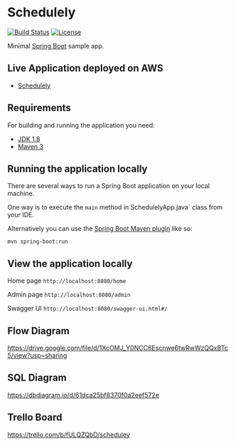 # Schedulely

[![Build Status](https://travis-ci.org/codecentric/springboot-sample-app.svg?branch=master)](https://travis-ci.org/codecentric/springboot-sample-app)
[![License](http://img.shields.io/:license-apache-blue.svg)](http://www.apache.org/licenses/LICENSE-2.0.html)

Minimal [Spring Boot](http://projects.spring.io/spring-boot/) sample app.

## Live Application deployed on AWS
- [Schedulely](http://schedulely.us-east-2.elasticbeanstalk.com/home)

## Requirements

For building and running the application you need:

- [JDK 1.8](http://www.oracle.com/technetwork/java/javase/downloads/jdk8-downloads-2133151.html)
- [Maven 3](https://maven.apache.org)

## Running the application locally

There are several ways to run a Spring Boot application on your local machine. 

One way is to execute the `main` method in SchedulelyApp.java` class from your IDE.

Alternatively you can use the [Spring Boot Maven plugin](https://docs.spring.io/spring-boot/docs/current/reference/html/build-tool-plugins-maven-plugin.html) like so:

```shell
mvn spring-boot:run
```

## View the application locally

Home page `http://localhost:8080/home` 

Admin page `http://localhost:8080/admin`

Swagger UI `http://localhost:8080/swagger-ui.html#/`

## Flow Diagram
https://drive.google.com/file/d/1XcOMJ_Y0NCC6Escnwe6twRwWzQQxBTc5/view?usp=sharing

## SQL Diagram
https://dbdiagram.io/d/61dca25bf8370f0a2eef572e

## Trello Board
https://trello.com/b/fULQZQbD/scheduley
